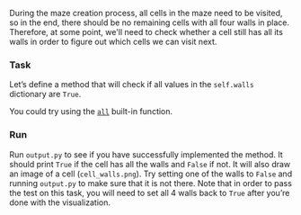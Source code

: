 During the maze creation process, all cells in the maze need to be visited, so in the end, 
there should be no remaining cells with all four walls in place. Therefore, at some point, 
we'll need to check whether a cell still has all its walls in order to figure out which 
cells we can visit next.

### Task

Let’s define a method that will check if all values in the `self.walls` dictionary are `True`.

<div class="hint">You could try using the <a href="https://docs.python.org/3/library/functions.html#all"><code>all</code></a> built-in function.</div>

### Run
Run `output.py` to see if you have successfully implemented the method. It should print `True` 
if the cell has all the walls and `False` if not. It will also draw an image of a cell 
(`cell_walls.png`). Try setting one of the walls to `False` and running `output.py` to make 
sure that it is not there. Note that in order to pass the test on this task, you will need to 
set all 4 walls back to `True` after you’re done with the visualization. 
